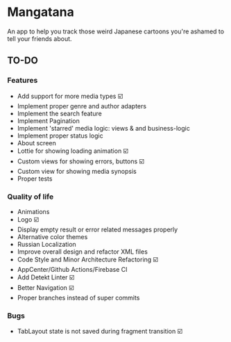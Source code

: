 # Mangatana 

An app to help you track those weird Japanese cartoons you're ashamed to tell your friends about.

## TO-DO
### Features
+ Add support for more media types :ballot_box_with_check:
+ Implement proper genre and author adapters
+ Implement the search feature 
+ Implement Pagination
+ Implement 'starred' media logic: views & and business-logic 
+ Implement proper status logic
+ About screen
+ Lottie for showing loading animation :ballot_box_with_check:
+ Custom views for showing errors, buttons :ballot_box_with_check:
+ Custom view for showing media synopsis 
+ Proper tests

### Quality of life
+ Animations
+ Logo :ballot_box_with_check:
+ Display empty result or error related messages properly
+ Alternative color themes
+ Russian Localization 
+ Improve overall design and refactor XML files
+ Code Style and Minor Architecture Refactoring :ballot_box_with_check:
+ AppCenter/Github Actions/Firebase CI
+ Add Detekt Linter :ballot_box_with_check:
+ Better Navigation :ballot_box_with_check:
+ Proper branches instead of super commits

### Bugs
+ TabLayout state is not saved during fragment transition :ballot_box_with_check: